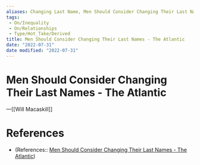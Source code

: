 ```yaml
---
aliases: Changing Last Name, Men Should Consider Changing Their Last Names
tags:
 - On/Inequality
 - On/Relationships
 - Type/Hot_Take/Derived
title: Men Should Consider Changing Their Last Names - The Atlantic
date: "2022-07-31"
date modified: "2022-07-31"
---
```


# Men Should Consider Changing Their Last Names - The Atlantic
—[[Will Macaskill]]
# References
- (References:: [Men Should Consider Changing Their Last Names - The Atlantic](https://www.theatlantic.com/sexes/archive/2013/03/men-should-consider-changing-their-last-names-when-they-get-married/273718/))
